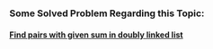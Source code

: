 ### Some Solved Problem Regarding this Topic:    
#### [Find pairs with given sum in doubly linked list](https://github.com/Durjoy001/Data-Structure-and-Algorithms/blob/master/Linked%20List/Doubly%20Linked%20List/GfG%20solved%20problem/Find%20pairs%20with%20given%20sum%20in%20doubly%20linked%20list.cpp)  
